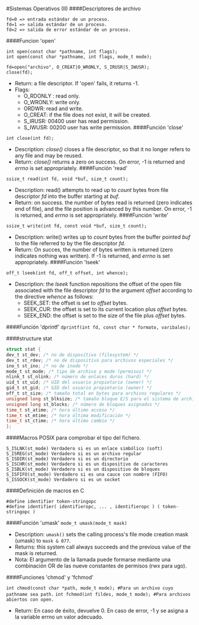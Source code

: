 #Sistemas Operativos (II)
####Descriptores de archivo
```
fd=0 => entrada estándar de un proceso.
fd=1 => salida estándar de un proceso.
fd=2 => salida de error estándar de un proceso.
```
####Funcion 'open'
```
int open(const char *pathname, int flags);
int open(const char *pathname, int flags, mode_t mode);

fd=open("archivo", O_CREAT|O_WRONLY, S_IRUSR|S_IWUSR);
close(fd);
```
* Return: a file descriptor. If 'open' fails, it returns -1.
* Flags:
	* O_RDONLY : read only.
	* O_WRONLY: write only.
	* ORDWR: read and write.
	* O_CREAT: if the file does not exist, it will be created.
	* S_IRUSR: 00400 user has read permission.
	* S_IWUSR: 00200 user has write permission.
####Función 'close'
```
int close(int fd);
```
* Description: *close()* closes a file descriptor, so that it no longer refers to any file and may be reused.
* Return: *close()* returns a zero on success. On error, -1 is returned and *errno* is set appropriately.
####Función 'read'
```
ssize_t read(int fd, void *buf, size_t count);
```
* Description: read() attempts to read up to *count* bytes from file descriptor *fd* into the buffer starting at *buf*.
* Return: on success. the number of bytes read is returned (zero indicates end of file), and the file position is advanced by this number. On error, -1 is returned, and *errno* is set appropriately. 
####Función 'write'
```
ssize_t write(int fd, const void *buf, size_t count);
```
* Description: write() writes up to *count* bytes from the buffer pointed *buf* to the file referred to by the file descriptor *fd*.
* Return: On succes, the number of bytes written is returned (zero indicates nothing was written). If -1 is returned, and *errno* is set appropriately.
####Función 'lseek'
```
off_t lseek(int fd, off_t offset, int whence);
```
* Description: the *lseek* function repositions the offset of the open file associated with the file descriptor *fd* to the argument *offset* according to the directive *whence* as follows:
	* SEEK_SET: the offset is set to *offset* bytes.
	* SEEK_CUR: the offset is set to its current location plus *offset* bytes.
	* SEEK_END: the offset is set to the size of the file plus *offset* bytes.

####Función 'dprintf'
`dprintf(int fd, const char * formato, varibales);`

####structure stat

~~~C
struct stat {
dev_t st_dev; /* no de dispositivo (filesystem) */
dev_t st_rdev; /* no de dispositivo para archivos especiales */
ino_t st_ino; /* no de inodo */
mode_t st_mode; /* tipo de archivo y mode (permisos) */
nlink_t st_nlink; /* número de enlaces duros (hard) */
uid_t st_uid; /* UID del usuario propietario (owner) */
gid_t st_gid; /* GID del usuario propietario (owner) */
off_t st_size; /* tamaño total en bytes para archivos regulares */
unsigned long st_blksize; /* tamaño bloque E/S para el sistema de archivos*/
unsigned long st_blocks; /* número de bloques asignados */
time_t st_atime; /* hora último acceso */
time_t st_mtime; /* hora última modificación */
time_t st_ctime; /* hora último cambio */
};
~~~

####Macros POSIX para comprobar el tipo del fichero.

~~~
S_ISLNK(st_mode) Verdadero si es un enlace simbólico (soft)
S_ISREG(st_mode) Verdadero si es un archivo regular
S_ISDIR(st_mode) Verdadero si es un directorio
S_ISCHR(st_mode) Verdadero si es un dispositivo de caracteres
S_ISBLK(st_mode) Verdadero si es un dispositivo de bloques
S_ISFIFO(st_mode) Verdadero si es una cauce con nombre (FIFO)
S_ISSOCK(st_mode) Verdadero si es un socket
~~~

####Definición de macros en C

~~~
#define identifier token-stringopc
#define identifier( identifieropc, ... , identifieropc ) ( token-stringopc )
~~~
####Función 'umask'
`mode_t umask(mode_t mask)`

* Description: `umask()` sets the calling process's file mode creation mask (umask) to `mask & 077`.
* Returns: this system call always succeeds and the previous value of the mask is returned.
* Nota: El argumento de la llamada puede formarse mediante una combinación OR de las nueve constantes de permisos (rwx para ugo).

####Funciones 'chmod' y 'fchmod'

`int chmod(const char *path, mode_t mode); #Para un archivo cuyo pathname sea path.`
`int fchmod(int fildes, mode_t mode); #Para archivos abiertos con open.`
* Return: En caso de éxito, devuelve 0. En caso de error, -1 y se asigna a la variable errno un valor adecuado.



























